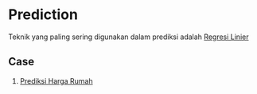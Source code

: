 # Prediction

Teknik yang paling sering digunakan dalam prediksi adalah [Regresi Linier](https://github.com/arofiqimaulana/Statistics/tree/master/Linear%20Regression)

## Case
1. [Prediksi Harga Rumah](https://github.com/arofiqimaulana/Data-Event/tree/master/NusanTech%20Web%20Binar)



